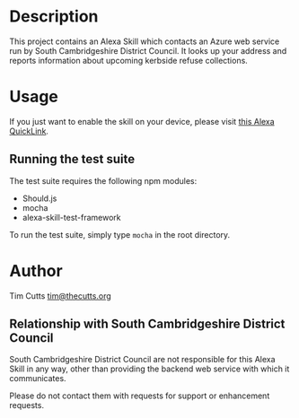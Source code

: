 # Description

This project contains an Alexa Skill which contacts an Azure web service run by
South Cambridgeshire District Council.  It looks up your address and reports
information about upcoming kerbside refuse collections.

# Usage

If you just want to enable the skill on your device, please visit [this Alexa QuickLink](https://alexa-skills.amazon.co.uk/apis/custom/skills/amzn1.ask.skill.a9f3e5f3-5a08-4a7a-a0fc-bc828e9787b0/launch).

## Running the test suite

The test suite requires the following npm modules:

* Should.js
* mocha
* alexa-skill-test-framework

To run the test suite, simply type `mocha` in the root directory.

# Author

Tim Cutts <tim@thecutts.org>

## Relationship with South Cambridgeshire District Council

South Cambridgeshire District Council are not responsible for this Alexa Skill
in any way, other than providing the backend web service with which it
communicates.

Please do not contact them with requests for support or enhancement requests.
